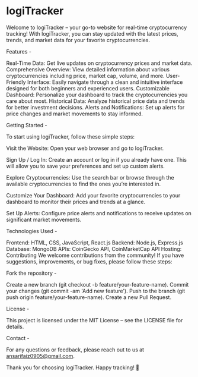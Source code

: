 # logiTracker

Welcome to logiTracker – your go-to website for real-time cryptocurrency tracking! With logiTracker, you can stay updated with the latest prices, trends, and market data for your favorite cryptocurrencies.

Features -

Real-Time Data: Get live updates on cryptocurrency prices and market data. Comprehensive Overview: View detailed information about various cryptocurrencies including price, market cap, volume, and more. User-Friendly Interface: Easily navigate through a clean and intuitive interface designed for both beginners and experienced users. Customizable Dashboard: Personalize your dashboard to track the cryptocurrencies you care about most. Historical Data: Analyze historical price data and trends for better investment decisions. Alerts and Notifications: Set up alerts for price changes and market movements to stay informed.

Getting Started -

To start using logiTracker, follow these simple steps:

Visit the Website: Open your web browser and go to logiTracker.

Sign Up / Log In: Create an account or log in if you already have one. This will allow you to save your preferences and set up custom alerts.

Explore Cryptocurrencies: Use the search bar or browse through the available cryptocurrencies to find the ones you’re interested in.

Customize Your Dashboard: Add your favorite cryptocurrencies to your dashboard to monitor their prices and trends at a glance.

Set Up Alerts: Configure price alerts and notifications to receive updates on significant market movements.

Technologies Used -

Frontend: HTML, CSS, JavaScript, React.js Backend: Node.js, Express.js Database: MongoDB APIs: CoinGecko API, CoinMarketCap API Hosting: Contributing We welcome contributions from the community! If you have suggestions, improvements, or bug fixes, please follow these steps:

Fork the repository -

Create a new branch (git checkout -b feature/your-feature-name). Commit your changes (git commit -am 'Add new feature'). Push to the branch (git push origin feature/your-feature-name). Create a new Pull Request.

License -

This project is licensed under the MIT License – see the LICENSE file for details.

Contact -

For any questions or feedback, please reach out to us at ansarifaiz0905@gmail.com.

Thank you for choosing logiTracker. Happy tracking! 🚀
